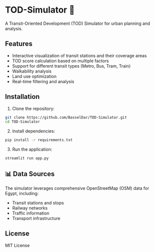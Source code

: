 # TOD-Simulator 🌆

A Transit-Oriented Development (TOD) Simulator for urban planning and analysis.

## Features

- Interactive visualization of transit stations and their coverage areas
- TOD score calculation based on multiple factors
- Support for different transit types (Metro, Bus, Tram, Train)
- Walkability analysis
- Land use optimization
- Real-time filtering and analysis

## Installation

1. Clone the repository:
```bash
git clone https://github.com/BasselDar/TOD-Simulator.git
cd TOD-Simulator
```

2. Install dependencies:
```bash
pip install -r requirements.txt
```

3. Run the application:
```bash
streamlit run app.py
```

## 📊 Data Sources

The simulator leverages comprehensive OpenStreetMap (OSM) data for Egypt, including:
- Transit stations and stops
- Railway networks
- Traffic information
- Transport infrastructure

## License

MIT License